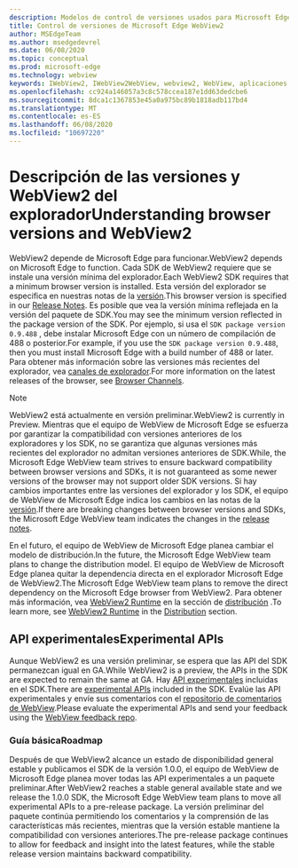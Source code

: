 ```yaml
---
description: Modelos de control de versiones usados para Microsoft Edge WebView2
title: Control de versiones de Microsoft Edge WebView2
author: MSEdgeTeam
ms.author: msedgedevrel
ms.date: 06/08/2020
ms.topic: conceptual
ms.prod: microsoft-edge
ms.technology: webview
keywords: IWebView2, IWebView2WebView, webview2, WebView, aplicaciones WPF, WPF, Edge, ICoreWebView2, ICoreWebView2Host, control de explorador, HTML Edge
ms.openlocfilehash: cc924a146057a3c8c578ccea187e1dd63dedcbe6
ms.sourcegitcommit: 8dca1c1367853e45a0a975bc89b1818adb117bd4
ms.translationtype: MT
ms.contentlocale: es-ES
ms.lasthandoff: 06/08/2020
ms.locfileid: "10697220"
---
```

# <span data-ttu-id="74d60-104">Descripción de las versiones y WebView2 del explorador</span><span class="sxs-lookup"><span data-stu-id="74d60-104">Understanding browser versions and WebView2</span></span>  

<span data-ttu-id="74d60-105">WebView2 depende de Microsoft Edge para funcionar.</span><span class="sxs-lookup"><span data-stu-id="74d60-105">WebView2 depends on Microsoft Edge to function.</span></span>  <span data-ttu-id="74d60-106">Cada SDK de WebView2 requiere que se instale una versión mínima del explorador.</span><span class="sxs-lookup"><span data-stu-id="74d60-106">Each WebView2 SDK requires that a minimum browser version is installed.</span></span>  <span data-ttu-id="74d60-107">Esta versión del explorador se especifica en nuestras notas de la [versión][Webview2Releasenotes].</span><span class="sxs-lookup"><span data-stu-id="74d60-107">This browser version is specified in our [Release Notes][Webview2Releasenotes].</span></span>  <span data-ttu-id="74d60-108">Es posible que vea la versión mínima reflejada en la versión del paquete de SDK.</span><span class="sxs-lookup"><span data-stu-id="74d60-108">You may see the minimum version reflected in the package version of the SDK.</span></span>  <span data-ttu-id="74d60-109">Por ejemplo, si usa el `SDK package version 0.9.488` , debe instalar Microsoft Edge con un número de compilación de 488 o posterior.</span><span class="sxs-lookup"><span data-stu-id="74d60-109">For example, if you use the `SDK package version 0.9.488`, then you must install Microsoft Edge with a build number of 488 or later.</span></span>  <span data-ttu-id="74d60-110">Para obtener más información sobre las versiones más recientes del explorador, vea [canales de explorador][DeployedgeChannels].</span><span class="sxs-lookup"><span data-stu-id="74d60-110">For more information on the latest releases of the browser, see [Browser Channels][DeployedgeChannels].</span></span>  

> [!NOTE]
> <span data-ttu-id="74d60-111">WebView2 está actualmente en versión preliminar.</span><span class="sxs-lookup"><span data-stu-id="74d60-111">WebView2 is currently in Preview.</span></span>  <span data-ttu-id="74d60-112">Mientras que el equipo de WebView de Microsoft Edge se esfuerza por garantizar la compatibilidad con versiones anteriores de los exploradores y los SDK, no se garantiza que algunas versiones más recientes del explorador no admitan versiones anteriores de SDK.</span><span class="sxs-lookup"><span data-stu-id="74d60-112">While, the Microsoft Edge WebView team strives to ensure backward compatibility between browser versions and SDKs, it is not guaranteed as some newer versions of the browser may not support older SDK versions.</span></span>  <span data-ttu-id="74d60-113">Si hay cambios importantes entre las versiones del explorador y los SDK, el equipo de WebView de Microsoft Edge indica los cambios en las notas de la [versión][Webview2Releasenotes].</span><span class="sxs-lookup"><span data-stu-id="74d60-113">If there are breaking changes between browser versions and SDKs, the Microsoft Edge WebView team indicates the changes in the [release notes][Webview2Releasenotes].</span></span>  

<span data-ttu-id="74d60-114">En el futuro, el equipo de WebView de Microsoft Edge planea cambiar el modelo de distribución.</span><span class="sxs-lookup"><span data-stu-id="74d60-114">In the future, the Microsoft Edge WebView team plans to change the distribution model.</span></span>  <span data-ttu-id="74d60-115">El equipo de WebView de Microsoft Edge planea quitar la dependencia directa en el explorador Microsoft Edge de WebView2.</span><span class="sxs-lookup"><span data-stu-id="74d60-115">The Microsoft Edge WebView team plans to remove the direct dependency on the Microsoft Edge browser from WebView2.</span></span>  <span data-ttu-id="74d60-116">Para obtener más información, vea [WebView2 Runtime][Webview2IndexEdgeRuntime] en la sección de [distribución][Webview2Distibution] .</span><span class="sxs-lookup"><span data-stu-id="74d60-116">To learn more, see [WebView2 Runtime][Webview2IndexEdgeRuntime] in the [Distribution][Webview2Distibution] section.</span></span>  

## <span data-ttu-id="74d60-117">API experimentales</span><span class="sxs-lookup"><span data-stu-id="74d60-117">Experimental APIs</span></span>  

<span data-ttu-id="74d60-118">Aunque WebView2 es una versión preliminar, se espera que las API del SDK permanezcan igual en GA.</span><span class="sxs-lookup"><span data-stu-id="74d60-118">While WebView2 is a preview, the APIs in the SDK are expected to remain the same at GA.</span></span>  <span data-ttu-id="74d60-119">Hay [API experimentales][Webview2ReferenceWin3209538Experimental] incluidas en el SDK.</span><span class="sxs-lookup"><span data-stu-id="74d60-119">There are [experimental APIs][Webview2ReferenceWin3209538Experimental] included in the SDK.</span></span>  <span data-ttu-id="74d60-120">Evalúe las API experimentales y envíe sus comentarios con el [repositorio de comentarios de WebView][GithubMicrosoftedgeWebviewfeedback].</span><span class="sxs-lookup"><span data-stu-id="74d60-120">Please evaluate the experimental APIs and send your feedback using the [WebView feedback repo][GithubMicrosoftedgeWebviewfeedback].</span></span>  

### <span data-ttu-id="74d60-121">Guía básica</span><span class="sxs-lookup"><span data-stu-id="74d60-121">Roadmap</span></span>  

<span data-ttu-id="74d60-122">Después de que WebView2 alcance un estado de disponibilidad general estable y publicamos el SDK de la versión 1.0.0, el equipo de WebView de Microsoft Edge planea mover todas las API experimentales a un paquete preliminar.</span><span class="sxs-lookup"><span data-stu-id="74d60-122">After WebView2 reaches a stable general available state and we release the 1.0.0 SDK, the Microsoft Edge WebView team plans to move all experimental APIs to a pre-release package.</span></span>  <span data-ttu-id="74d60-123">La versión preliminar del paquete continúa permitiendo los comentarios y la comprensión de las características más recientes, mientras que la versión estable mantiene la compatibilidad con versiones anteriores.</span><span class="sxs-lookup"><span data-stu-id="74d60-123">The pre-release package continues to allow for feedback and insight into the latest features, while the stable release version maintains backward compatibility.</span></span>  

<!--links -->

[Webview2Distibution]: ./distribution.md "Distribución de aplicaciones mediante WebView2 | Microsoft docs"  
[Webview2IndexEdgeRuntime]: ./distribution.md#microsoft-edge-webview2-runtime "Microsoft Edge WebView2 Runtime: distribución de aplicaciones con WebView2 | Microsoft docs"  
[Webview2ReferenceWin3209538Experimental]: ../reference/win32/0-9-538-reference-webview2.md#experimental "Experimental-referencia (WebView2) | Microsoft docs"  
[Webview2Releasenotes]: ../releasenotes.md "Notas de la versión para el SDK de WebView2 | Microsoft docs"  

[DeployedgeChannels]: /deployedge/microsoft-edge-channels "Información general de los canales de Microsoft Edge | Microsoft docs"  

[GithubMicrosoftedgeWebviewfeedback]: https://github.com/MicrosoftEdge/WebViewFeedback "Comentarios de WebView: MicrosoftEdge/WebViewFeedback | GitHub"  
